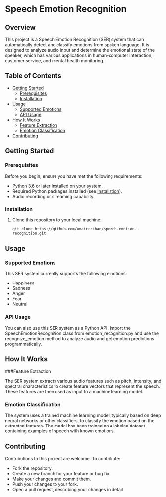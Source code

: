 # Speech Emotion Recognition

## Overview

This project is a Speech Emotion Recognition (SER) system that can automatically detect and classify emotions from spoken language. It is designed to analyze audio input and determine the emotional state of the speaker, which has various applications in human-computer interaction, customer service, and mental health monitoring.

## Table of Contents

- [Getting Started](#getting-started)
  - [Prerequisites](#prerequisites)
  - [Installation](#installation)
- [Usage](#usage)
  - [Supported Emotions](#supported-emotions)
  - [API Usage](#api-usage)
- [How It Works](#how-it-works)
  - [Feature Extraction](#feature-extraction)
  - [Emotion Classification](#emotion-classification)
- [Contributing](#contributing)

## Getting Started

### Prerequisites

Before you begin, ensure you have met the following requirements:

- Python 3.6 or later installed on your system.
- Required Python packages installed (see [Installation](#installation)).
- Audio recording or streaming capability.

### Installation

1. Clone this repository to your local machine:

   ```shell
   git clone https://github.com/umairrrkhan/speech-emotion-recognition.git
   ```

## Usage

### Supported Emotions

This SER system currently supports the following emotions:

- Happiness
- Sadness
- Anger
- Fear
- Neutral

### API Usage

You can also use this SER system as a Python API. Import the SpeechEmotionRecognition class from emotion_recognition.py and use the recognize_emotion method to analyze audio and get emotion predictions programmatically.



## How It Works

###Feature Extraction

The SER system extracts various audio features such as pitch, intensity, and spectral characteristics to create feature vectors that represent the speech. These features are then used as input to a machine learning model.

### Emotion Classification

The system uses a trained machine learning model, typically based on deep neural networks or other classifiers, to classify the emotion based on the extracted features. The model has been trained on a labeled dataset containing examples of speech with known emotions.

## Contributing

Contributions to this project are welcome. To contribute:

- Fork the repository.
- Create a new branch for your feature or bug fix.
- Make your changes and commit them.
- Push your changes to your fork.
- Open a pull request, describing your changes in detail
